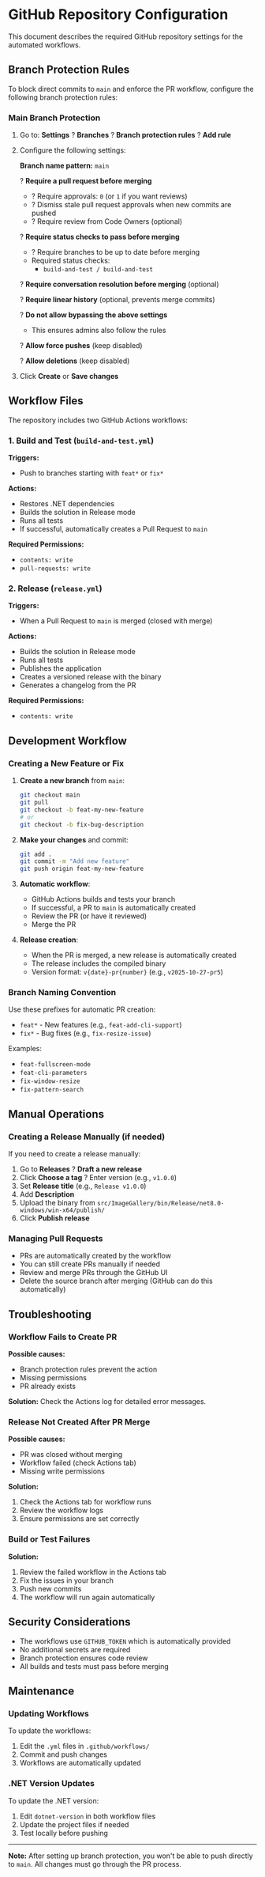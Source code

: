 # GitHub Repository Configuration

This document describes the required GitHub repository settings for the automated workflows.

## Branch Protection Rules

To block direct commits to `main` and enforce the PR workflow, configure the following branch protection rules:

### Main Branch Protection

1. Go to: **Settings** ? **Branches** ? **Branch protection rules** ? **Add rule**

2. Configure the following settings:

   **Branch name pattern:** `main`

   ? **Require a pull request before merging**
   - ? Require approvals: `0` (or `1` if you want reviews)
   - ? Dismiss stale pull request approvals when new commits are pushed
   - ? Require review from Code Owners (optional)

   ? **Require status checks to pass before merging**
   - ? Require branches to be up to date before merging
   - Required status checks:
     - `build-and-test / build-and-test`

   ? **Require conversation resolution before merging** (optional)

   ? **Require linear history** (optional, prevents merge commits)

   ? **Do not allow bypassing the above settings**
   - This ensures admins also follow the rules

   ? **Allow force pushes** (keep disabled)

   ? **Allow deletions** (keep disabled)

3. Click **Create** or **Save changes**

## Workflow Files

The repository includes two GitHub Actions workflows:

### 1. Build and Test (`build-and-test.yml`)

**Triggers:**
- Push to branches starting with `feat*` or `fix*`

**Actions:**
- Restores .NET dependencies
- Builds the solution in Release mode
- Runs all tests
- If successful, automatically creates a Pull Request to `main`

**Required Permissions:**
- `contents: write`
- `pull-requests: write`

### 2. Release (`release.yml`)

**Triggers:**
- When a Pull Request to `main` is merged (closed with merge)

**Actions:**
- Builds the solution in Release mode
- Runs all tests
- Publishes the application
- Creates a versioned release with the binary
- Generates a changelog from the PR

**Required Permissions:**
- `contents: write`

## Development Workflow

### Creating a New Feature or Fix

1. **Create a new branch** from `main`:
   ```bash
   git checkout main
   git pull
   git checkout -b feat-my-new-feature
   # or
   git checkout -b fix-bug-description
   ```

2. **Make your changes** and commit:
   ```bash
   git add .
   git commit -m "Add new feature"
   git push origin feat-my-new-feature
   ```

3. **Automatic workflow**:
   - GitHub Actions builds and tests your branch
   - If successful, a PR to `main` is automatically created
   - Review the PR (or have it reviewed)
   - Merge the PR

4. **Release creation**:
   - When the PR is merged, a new release is automatically created
   - The release includes the compiled binary
   - Version format: `v{date}-pr{number}` (e.g., `v2025-10-27-pr5`)

### Branch Naming Convention

Use these prefixes for automatic PR creation:
- `feat*` - New features (e.g., `feat-add-cli-support`)
- `fix*` - Bug fixes (e.g., `fix-resize-issue`)

Examples:
- `feat-fullscreen-mode`
- `feat-cli-parameters`
- `fix-window-resize`
- `fix-pattern-search`

## Manual Operations

### Creating a Release Manually (if needed)

If you need to create a release manually:

1. Go to **Releases** ? **Draft a new release**
2. Click **Choose a tag** ? Enter version (e.g., `v1.0.0`)
3. Set **Release title** (e.g., `Release v1.0.0`)
4. Add **Description**
5. Upload the binary from `src/ImageGallery/bin/Release/net8.0-windows/win-x64/publish/`
6. Click **Publish release**

### Managing Pull Requests

- PRs are automatically created by the workflow
- You can still create PRs manually if needed
- Review and merge PRs through the GitHub UI
- Delete the source branch after merging (GitHub can do this automatically)

## Troubleshooting

### Workflow Fails to Create PR

**Possible causes:**
- Branch protection rules prevent the action
- Missing permissions
- PR already exists

**Solution:**
Check the Actions log for detailed error messages.

### Release Not Created After PR Merge

**Possible causes:**
- PR was closed without merging
- Workflow failed (check Actions tab)
- Missing write permissions

**Solution:**
1. Check the Actions tab for workflow runs
2. Review the workflow logs
3. Ensure permissions are set correctly

### Build or Test Failures

**Solution:**
1. Review the failed workflow in the Actions tab
2. Fix the issues in your branch
3. Push new commits
4. The workflow will run again automatically

## Security Considerations

- The workflows use `GITHUB_TOKEN` which is automatically provided
- No additional secrets are required
- Branch protection ensures code review
- All builds and tests must pass before merging

## Maintenance

### Updating Workflows

To update the workflows:
1. Edit the `.yml` files in `.github/workflows/`
2. Commit and push changes
3. Workflows are automatically updated

### .NET Version Updates

To update the .NET version:
1. Edit `dotnet-version` in both workflow files
2. Update the project files if needed
3. Test locally before pushing

---

**Note:** After setting up branch protection, you won't be able to push directly to `main`. All changes must go through the PR process.
